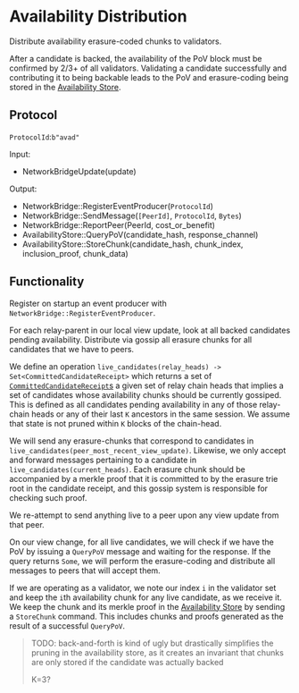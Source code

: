# Availability Distribution

Distribute availability erasure-coded chunks to validators.

After a candidate is backed, the availability of the PoV block must be confirmed by 2/3+ of all validators. Validating a candidate successfully and contributing it to being backable leads to the PoV and erasure-coding being stored in the [Availability Store](../utility/availability-store.md).

## Protocol

`ProtocolId`:`b"avad"`

Input:

- NetworkBridgeUpdate(update)

Output:

- NetworkBridge::RegisterEventProducer(`ProtocolId`)
- NetworkBridge::SendMessage(`[PeerId]`, `ProtocolId`, `Bytes`)
- NetworkBridge::ReportPeer(PeerId, cost_or_benefit)
- AvailabilityStore::QueryPoV(candidate_hash, response_channel)
- AvailabilityStore::StoreChunk(candidate_hash, chunk_index, inclusion_proof, chunk_data)

## Functionality

Register on startup an event producer with  `NetworkBridge::RegisterEventProducer`.

For each relay-parent in our local view update, look at all backed candidates pending availability. Distribute via gossip all erasure chunks for all candidates that we have to peers.

We define an operation `live_candidates(relay_heads) -> Set<CommittedCandidateReceipt>` which returns a set of [`CommittedCandidateReceipt`s](../../types/candidate.md#committed-candidate-receipt) a given set of relay chain heads that implies a set of candidates whose availability chunks should be currently gossiped.
This is defined as all candidates pending availability in any of those relay-chain heads or any of their last `K` ancestors in the same session. We assume that state is not pruned within `K` blocks of the chain-head.

We will send any erasure-chunks that correspond to candidates in `live_candidates(peer_most_recent_view_update)`.
Likewise, we only accept and forward messages pertaining to a candidate in `live_candidates(current_heads)`.
Each erasure chunk should be accompanied by a merkle proof that it is committed to by the erasure trie root in the candidate receipt, and this gossip system is responsible for checking such proof.

We re-attempt to send anything live to a peer upon any view update from that peer.

On our view change, for all live candidates, we will check if we have the PoV by issuing a `QueryPoV` message and waiting for the response. If the query returns `Some`, we will perform the erasure-coding and distribute all messages to peers that will accept them.

If we are operating as a validator, we note our index `i` in the validator set and keep the `i`th availability chunk for any live candidate, as we receive it. We keep the chunk and its merkle proof in the [Availability Store](../utility/availability-store.md) by sending a `StoreChunk` command. This includes chunks and proofs generated as the result of a successful `QueryPoV`.

> TODO: back-and-forth is kind of ugly but drastically simplifies the pruning in the availability store, as it creates an invariant that chunks are only stored if the candidate was actually backed
>
> K=3?
